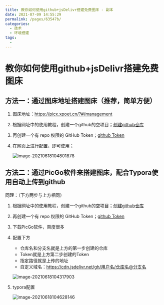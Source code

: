 ```yaml
---
title: 教你如何使用github+jsDelivr搭建免费图床 - 副本
date: 2021-07-09 14:55:29
permalink: /pages/63547b/
categories:
  - 技术
  - 环境搭建
tags:
  - 
---
```

# 教你如何使用github+jsDelivr搭建免费图床

## 方法一：通过图床地址搭建图床（推荐，简单方便）

1. 图床地址：https://picx.xpoet.cn/?#/management

2. 根据网址中的使用教程，创建一个github的空项目；[创建github仓库](https://github.com/new)

3. 再创建一个有 repo 权限的 GitHub Token；[github Token](https://github.com/settings/tokens/new)

4. 在网页上进行配置，即可使用；

   ![image-20210618104801878](https://cdn.jsdelivr.net/gh/wangchangyin/images@main/20210618/image-20210618104801878.png)

## 方法二：通过PicGo软件来搭建图床，配合Typora使用自动上传到github

同理：（下方两步与上方相同）

1. 根据网址中的使用教程，创建一个github的空项目；[创建github仓库](https://github.com/new)

2. 再创建一个有 repo 权限的 GitHub Token；[github Token](https://github.com/settings/tokens/new)

3. 下载PicGo软件，百度很多

4. 配置下方

   - 仓库名和分支名就是上方的第一步创建的仓库
   - Token就是上方第二步创建的Token
   - 指定路径就是上传的地址
   - 自定义域名：https://cdn.jsdelivr.net/gh/用户名/仓库名@分支名

   ![image-20210618104317903](https://cdn.jsdelivr.net/gh/wangchangyin/images@main/20210618/image-20210618104317903.png)

5. typora配置

   ![image-20210618104628146](https://cdn.jsdelivr.net/gh/wangchangyin/images@main/20210618/image-20210618104628146.png)

